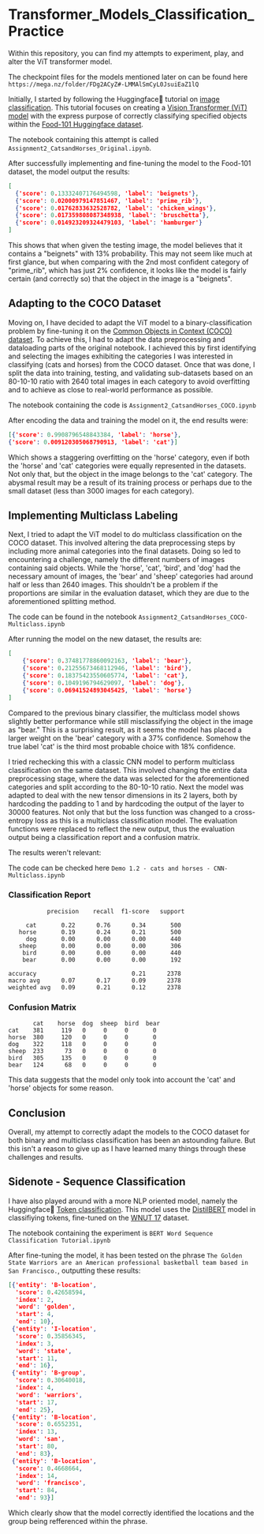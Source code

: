 # Transformer_Models_Classification_Practice

Within this repository, you can find my attempts to experiment, play, and alter the ViT transformer model.

The checkpoint files for the models mentioned later on can be found here `https://mega.nz/folder/FDg2ACyZ#-LMMAlSmCyL0JsuiEaZ1lQ`

Initially, I started by following the Huggingface🤗 tutorial on [image classification](https://huggingface.co/docs/transformers/tasks/image_classification). This tutorial focuses on creating a [Vision Transformer (ViT) model](https://huggingface.co/docs/transformers/model_doc/vit) with the express purpose of correctly classifying specified objects within the [Food-101 Huggingface dataset](https://huggingface.co/datasets/food101).

The notebook containing this attempt is called `Assignment2_CatsandHorses_Original.ipynb`.

After successfully implementing and fine-tuning the model to the Food-101 dataset, the model output the results:

```json
[
  {'score': 0.13332407176494598, 'label': 'beignets'},
  {'score': 0.02000979147851467, 'label': 'prime_rib'},
  {'score': 0.01762833632528782, 'label': 'chicken_wings'},
  {'score': 0.017359808087348938, 'label': 'bruschetta'},
  {'score': 0.014923209324479103, 'label': 'hamburger'}
]
```

This shows that when given the testing image, the model believes that it contains a "beignets" with 13% probability. This may not seem like much at first glance, but when comparing with the 2nd most confident category of "prime_rib", which has just 2% confidence, it looks like the model is fairly certain (and correctly so) that the object in the image is a "beignets".

## Adapting to the COCO Dataset

Moving on, I have decided to adapt the ViT model to a binary-classification problem by fine-tuning it on the [Common Objects in Context (COCO) dataset](https://cocodataset.org/). To achieve this, I had to adapt the data preprocessing and dataloading parts of the original notebook. I achieved this by first identifying and selecting the images exhibiting the categories I was interested in classifying (cats and horses) from the COCO dataset. Once that was done, I split the data into training, testing, and validating sub-datasets based on an 80-10-10 ratio with 2640 total images in each category to avoid overfitting and to achieve as close to real-world performance as possible.

The notebook containing the code is `Assignment2_CatsandHorses_COCO.ipynb`

After encoding the data and training the model on it, the end results were:
```json
[{'score': 0.9908796548843384, 'label': 'horse'},
{'score': 0.009120305068790913, 'label': 'cat'}]
```

Which shows a staggering overfitting on the 'horse' category, even if both the 'horse' and 'cat' categories were equally represented in the datasets. Not only that, but the object in the image belongs to the 'cat' category. The abysmal result may be a result of its training process or perhaps due to the small dataset (less than 3000 images for each category).

## Implementing Multiclass Labeling

Next, I tried to adapt the ViT model to do multiclass classification on the COCO dataset. This involved altering the data preprocessing steps by including more animal categories into the final datasets. Doing so led to encountering a challenge, namely the different numbers of images containing said objects. While the 'horse', 'cat', 'bird', and 'dog' had the necessary amount of images, the 'bear' and 'sheep' categories had around half or less than 2640 images. This shouldn't be a problem if the proportions are similar in the evaluation dataset, which they are due to the aforementioned splitting method.

The code can be found in the notebook `Assignment2_CatsandHorses_COCO-Multiclass.ipynb`

After running the model on the new dataset, the results are:

```json
[
    {'score': 0.37481778860092163, 'label': 'bear'},
    {'score': 0.21255673468112946, 'label': 'bird'},
    {'score': 0.18375423550605774, 'label': 'cat'},
    {'score': 0.1049196794629097, 'label': 'dog'},
    {'score': 0.06941524893045425, 'label': 'horse'}
]
```


Compared to the previous binary classifier, the multiclass model shows slightly better performance while still misclassifying the object in the image as "bear." This is a surprising result, as it seems the model has placed a larger weight on the 'bear' category with a 37% confidence. Somehow the true label 'cat' is the third most probable choice with 18% confidence.

I tried rechecking this with a classic CNN model to perform multiclass classification on the same dataset. This involved changing the entire data preprocessing stage, where the data was selected for the aforementioned categories and split according to the 80-10-10 ratio. Next the model was adapted to deal with the new tensor dimensions in its 2 layers, both by hardcoding the padding to 1 and by hardcoding the output of the layer to 30000 features. Not only that but the loss function was changed to a cross-entropy loss as this is a multiclass classification model. The evaluation functions were replaced to reflect the new output, thus the evaluation output being a classification report and a confusion matrix.

The results weren't relevant:

The code can be checked here `Demo 1.2 - cats and horses - CNN-Multiclass.ipynb`

### Classification Report
```
           precision    recall  f1-score   support

     cat       0.22      0.76      0.34       500
   horse       0.19      0.24      0.21       500
     dog       0.00      0.00      0.00       440
   sheep       0.00      0.00      0.00       306
    bird       0.00      0.00      0.00       440
    bear       0.00      0.00      0.00       192

accuracy                           0.21      2378
macro avg      0.07      0.17      0.09      2378
weighted avg   0.09      0.21      0.12      2378
```

### Confusion Matrix
```
       cat    horse  dog  sheep  bird  bear
cat    381     119   0     0     0       0
horse  380     120   0     0     0       0
dog    322     118   0     0     0       0 
sheep  233      73   0     0     0       0
bird   305     135   0     0     0       0
bear   124      68   0     0     0       0
```

This data suggests that the model only took into account the 'cat' and 'horse' objects for some reason.

## Conclusion

Overall, my attempt to correctly adapt the models to the COCO dataset for both binary and multiclass classification has been an astounding failure. But this isn't a reason to give up as I have learned many things through these challenges and results.


## Sidenote - Sequence Classification

I have also played around with a more NLP oriented model, namely the Huggingface🤗 [Token classification](https://huggingface.co/docs/transformers/tasks/token_classification). This model uses the [DistilBERT](https://huggingface.co/distilbert-base-uncased) model in classifiying tokens, fine-tuned on the [WNUT 17](https://huggingface.co/datasets/wnut_17) dataset.

The notebook containing the experiment is `BERT Word Sequence Classification Tutorial.ipynb`

After fine-tuning the model, it has been tested on the phrase `The Golden State Warriors are an American professional basketball team based in San Francisco.`, outputting these results:
```json
[{'entity': 'B-location',
  'score': 0.42658594,
  'index': 2,
  'word': 'golden',
  'start': 4,
  'end': 10},
 {'entity': 'I-location',
  'score': 0.35856345,
  'index': 3,
  'word': 'state',
  'start': 11,
  'end': 16},
 {'entity': 'B-group',
  'score': 0.30640018,
  'index': 4,
  'word': 'warriors',
  'start': 17,
  'end': 25},
 {'entity': 'B-location',
  'score': 0.6552351,
  'index': 13,
  'word': 'san',
  'start': 80,
  'end': 83},
 {'entity': 'B-location',
  'score': 0.4668664,
  'index': 14,
  'word': 'francisco',
  'start': 84,
  'end': 93}]
```
  Which clearly show that the model correctly identified the locations and the group being refferenced within the phrase.

